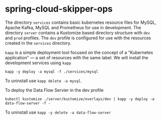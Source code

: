 # spring-cloud-skipper-ops

The directory `services` contains basic kubernetes resource files for MySQL, Apache Kafka, MySQL and Prometheus for use in development.  The directory `server` contains a Kustomize based directory structure with `dev` and `prod` profiles.  The `dev` profile is configured for use with the resources created in the `services` directory.

`kapp` is a simple deployment tool focused on the concept of a "Kubernetes application" — a set of resources with the same label.  We will install the development services using `kapp`

```
kapp -y deploy -a mysql -f ./services/mysql
```

To uninstall use `kapp delete -a mysql`.


To deploy the Data Flow Servier in the dev profile

```
kubectl kustomize ./server/kustomize/overlays/dev | kapp -y deploy -a data-flow-server -f -
```

To uninstall use `kapp -y delete -a data-flow-server`
